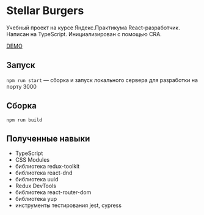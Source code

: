# Stellar Burgers

Учебный проект на курсе Яндекс.Практикума React-разработчик. Написан на TypeScript. Инициализирован с помощью CRA.

[DEMO](http://torns-burgers.nomoredomains.xyz/)

## Запуск

`npm run start` — сборка и запуск локального сервера для разработки на порту 3000

## Сборка

`npm run build`

## Полученные навыки

- TypeScript
- CSS Modules
- библиотека redux-toolkit
- библиотека react-dnd
- библиотека uuid
- Redux DevTools
- библиотека react-router-dom
- библиотека yup
- инструменты тестирования jest, cypress